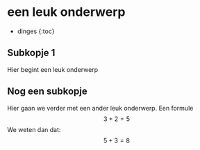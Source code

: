 # een leuk onderwerp 

- dinges
{:toc}

## Subkopje 1
Hier begint een leuk onderwerp

## Nog een subkopje
Hier gaan we verder met een ander leuk onderwerp. Een formule $$3+2=5$$
We weten dan dat:
$$5+3=8$$
